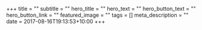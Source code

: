 +++
title = ""
subtitle = ""
hero_title = ""
hero_text = ""
hero_button_text = ""
hero_button_link = ""
featured_image = ""
tags = []
meta_description = ""
date = 2017-08-16T19:13:53+10:00
+++
